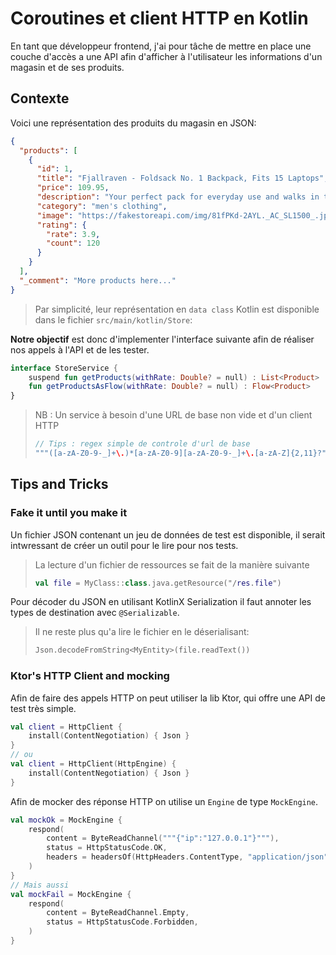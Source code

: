 # Coroutines et client HTTP en Kotlin

En tant que développeur frontend, 
j'ai pour tâche de mettre en place une couche d'accès a une API 
afin d'afficher à l'utilisateur les informations d'un magasin et de ses produits.

## Contexte

Voici une représentation des produits du magasin en JSON:

```json
{
  "products": [
    {
      "id": 1,
      "title": "Fjallraven - Foldsack No. 1 Backpack, Fits 15 Laptops",
      "price": 109.95,
      "description": "Your perfect pack for everyday use and walks in the forest. Stash your laptop (up to 15 inches) in the padded sleeve, your everyday",
      "category": "men's clothing",
      "image": "https://fakestoreapi.com/img/81fPKd-2AYL._AC_SL1500_.jpg",
      "rating": {
        "rate": 3.9,
        "count": 120
      }
    }
  ],
  "_comment": "More products here..."
}
```

> Par simplicité, leur représentation en `data class` Kotlin est disponible dans le fichier `src/main/kotlin/Store`: 

**Notre objectif** est donc d'implementer l'interface suivante afin de réaliser nos appels à l'API et de les tester.

```kotlin
interface StoreService {
    suspend fun getProducts(withRate: Double? = null) : List<Product>
    fun getProductsAsFlow(withRate: Double? = null) : Flow<Product>
}
```

> NB : Un service à besoin d'une URL de base non vide et d'un client HTTP
>
> ```kotlin
> // Tips : regex simple de controle d'url de base
> """([a-zA-Z0-9-_]+\.)*[a-zA-Z0-9][a-zA-Z0-9-_]+\.[a-zA-Z]{2,11}?"""
> ```

## Tips and Tricks

### Fake it until you make it

Un fichier JSON contenant un jeu de données de test est disponible, 
il serait intwressant de créer un outil pour le lire pour nos tests.

> La lecture d'un fichier de ressources se fait de la manière suivante
> ```kotlin
> val file = MyClass::class.java.getResource("/res.file")
> ```

Pour décoder du JSON en utilisant KotlinX Serialization il faut annoter les types de destination avec `@Serializable`. 

> Il ne reste plus qu'a lire le fichier en le déserialisant:
> ```kotlin
> Json.decodeFromString<MyEntity>(file.readText())
> ```

### Ktor's HTTP Client and mocking

Afin de faire des appels HTTP on peut utiliser la lib Ktor, qui offre une API de test très simple.

```kotlin
val client = HttpClient {
    install(ContentNegotiation) { Json }
}
// ou
val client = HttpClient(HttpEngine) {
    install(ContentNegotiation) { Json }
}
```

Afin de mocker des réponse HTTP on utilise un `Engine` de type `MockEngine`.

```kotlin
val mockOk = MockEngine {
    respond(
        content = ByteReadChannel("""{"ip":"127.0.0.1"}"""),
        status = HttpStatusCode.OK,
        headers = headersOf(HttpHeaders.ContentType, "application/json")
    )
}
// Mais aussi
val mockFail = MockEngine {
    respond(
        content = ByteReadChannel.Empty,
        status = HttpStatusCode.Forbidden,
    )
}

```
